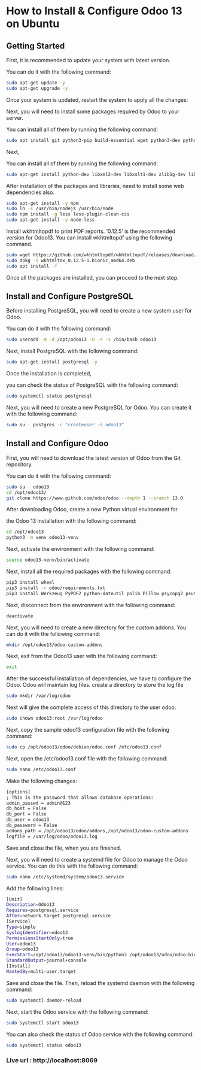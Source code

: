 # How to Install & Configure Odoo 13 on Ubuntu

## Getting Started
First, it is recommended to update your system with latest version.

You can do it with the following command:

```sh
sudo apt-get update -y
sudo apt-get upgrade -y
```

Once your system is updated, restart the system to apply all the changes:

Next, you will need to install some packages required by Odoo to your server.

You can install all of them by running the following command:

```sh
sudo apt install git python3-pip build-essential wget python3-dev python3-venv python3-wheel libxslt-dev libzip-dev libldap2-dev libsasl2-dev python3-setuptools node-less libpq-dev -y
```
Next,

You can install all of them by running the following command:

```sh
sudo apt-get install python-dev libxml2-dev libxslt1-dev zlib1g-dev libsasl2-dev libldap2-dev build-essential libssl-dev libffi-dev libmysqlclient-dev libjpeg-dev libpq-dev libjpeg8-dev liblcms2-dev libblas-dev libatlas-base-dev
```
After installation of the packages and libraries, need to install some web dependencies also.

```sh
sudo apt-get install -y npm
sudo ln -s /usr/bin/nodejs /usr/bin/node
sudo npm install -g less less-plugin-clean-css
sudo apt-get install -y node-less
```
Install wkhtmltopdf to print PDF reports. ‘0.12.5’ is the recommended version for Odoo13. You can install wkhtmltopdf using the following command.

```sh
sudo wget https://github.com/wkhtmltopdf/wkhtmltopdf/releases/download/0.12.5/wkhtmltox_0.12.5-1.bionic_amd64.deb
sudo dpkg -i wkhtmltox_0.12.5-1.bionic_amd64.deb
sudo apt install -f
```



Once all the packages are installed, you can proceed to the next step.


## Install and Configure PostgreSQL

Before installing PostgreSQL, you will need to create a new system user for Odoo. 

You can do it with the following command:
```sh
sudo useradd -m -d /opt/odoo13 -U -r -s /bin/bash odoo13
```

Next, install PostgreSQL with the following command:

```sh
sudo apt-get install postgresql -y
```
Once the installation is completed, 

you can check the status of PostgreSQL with the following command:

```sh
sudo systemctl status postgresql
```
Next, you will need to create a new PostgreSQL for Odoo. 
You can create it with the following command:

```sh
sudo su - postgres -c "createuser -s odoo13"
```

## Install and Configure Odoo

First, you will need to download the latest version of Odoo from the Git repository. 

You can do it with the following command:
```sh
sudo su - odoo13
cd /opt/odoo13/
git clone https://www.github.com/odoo/odoo --depth 1 --branch 13.0
```
After downloading Odoo, create a new Python virtual environment for 

the Odoo 13 installation with the following command:

```sh
cd /opt/odoo13
python3 -m venv odoo13-venv
```
Next, activate the environment with the following command:

```sh
source odoo13-venv/bin/activate
```

Next, install all the required packages with the following command:

```sh
pip3 install wheel
pip3 install -r odoo/requirements.txt
pip3 install Werkzeug PyPDF2 python-dateutil polib Pillow psycopg2 psutil reportlab
```

Next, disconnect from the environment with the following command:

```sh
deactivate
```

Next, you will need to create a new directory for the custom addons. You can do it with the following command:

```sh
mkdir /opt/odoo13/odoo-custom-addons
```

Next, exit from the Odoo13 user with the following command:

```sh
exit
```
After the successful installation of dependencies, we have to configure the Odoo. Odoo will maintain log files.
create a directory to store the log file
```sh
sudo mkdir /var/log/odoo
```
Next will give the complete access of this directory to the user odoo.

```sh
sudo chown odoo13:root /var/log/odoo
```

Next, copy the sample odoo13 configuration file with the following command:

```sh
sudo cp /opt/odoo13/odoo/debian/odoo.conf /etc/odoo13.conf
```

Next, open the /etc/odoo13.conf file with the following command:

```sh
sudo nano /etc/odoo13.conf
```

Make the following changes:

```sh
[options]
; This is the password that allows database operations:
admin_passwd = admin@123
db_host = False
db_port = False
db_user = odoo13
db_password = False
addons_path = /opt/odoo13/odoo/addons,/opt/odoo13/odoo-custom-addons
logfile = /var/log/odoo/odoo13.log
```

Save and close the file, when you are finished.

Next, you will need to create a systemd file for Odoo to manage the Odoo service. You can do this with the following command:

```sh
sudo nano /etc/systemd/system/odoo13.service
```

Add the following lines:

```sh
[Unit]
Description=Odoo13
Requires=postgresql.service
After=network.target postgresql.service
[Service]
Type=simple
SyslogIdentifier=odoo13
PermissionsStartOnly=true
User=odoo13
Group=odoo13
ExecStart=/opt/odoo13/odoo13-venv/bin/python3 /opt/odoo13/odoo/odoo-bin -c /etc/odoo13.conf
StandardOutput=journal+console
[Install]
WantedBy=multi-user.target
```

Save and close the file. Then, reload the systemd daemon with the following command:

```sh
sudo systemctl daemon-reload
```

Next, start the Odoo service with the following command:

```sh
sudo systemctl start odoo13
```
You can also check the status of Odoo service with the following command:

```sh
sudo systemctl status odoo13
```
 ### Live url : http://localhost:8069


